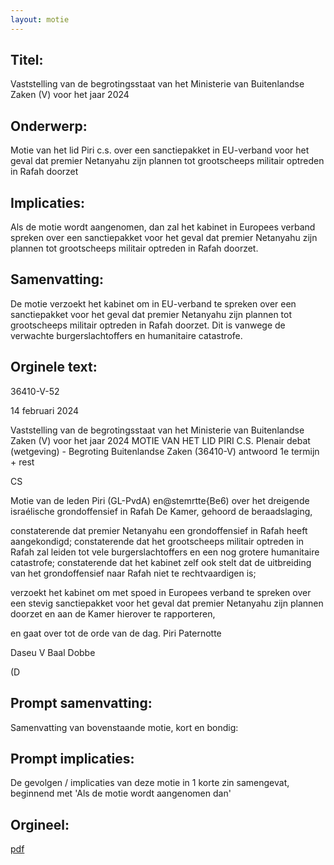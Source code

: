 ```yaml
---
layout: motie
---
```

## Titel:
Vaststelling van de begrotingsstaat van het Ministerie van Buitenlandse Zaken (V) voor het jaar 2024
## Onderwerp:
Motie van het lid Piri c.s. over een sanctiepakket in EU-verband voor het geval dat premier Netanyahu zijn plannen tot grootscheeps militair optreden in Rafah doorzet
## Implicaties:
Als de motie wordt aangenomen, dan zal het kabinet in Europees verband spreken over een sanctiepakket voor het geval dat premier Netanyahu zijn plannen tot grootscheeps militair optreden in Rafah doorzet.
## Samenvatting:
De motie verzoekt het kabinet om in EU-verband te spreken over een sanctiepakket voor het geval dat premier Netanyahu zijn plannen tot grootscheeps militair optreden in Rafah doorzet. Dit is vanwege de verwachte burgerslachtoffers en humanitaire catastrofe.
## Orginele text:


36410-V-52

14 februari 2024

Vaststelling van de begrotingsstaat van het Ministerie van Buitenlandse Zaken (V) voor het jaar 2024
MOTIE VAN HET LID PIRI C.S.
Plenair debat (wetgeving) - Begroting Buitenlandse Zaken (36410-V) antwoord 1e termijn + rest

CS

Motie van de leden Piri (GL-PvdA) en@stemrtte{Be6) over het dreigende
israélische grondoffensief in Rafah
De Kamer,
gehoord de beraadslaging,

constaterende dat premier Netanyahu een grondoffensief in Rafah heeft
aangekondigd;
constaterende dat het grootscheeps militair optreden in Rafah zal leiden tot
vele burgerslachtoffers en een nog grotere humanitaire catastrofe;
constaterende dat het kabinet zelf ook stelt dat de uitbreiding van het
grondoffensief naar Rafah niet te rechtvaardigen is;

verzoekt het kabinet om met spoed in Europees verband te spreken over een
stevig sanctiepakket voor het geval dat premier Netanyahu zijn plannen
doorzet en aan de Kamer hierover te rapporteren,

en gaat over tot de orde van de dag.
Piri
Paternotte

Daseu
V Baal
Dobbe

(D


## Prompt samenvatting:
Samenvatting van bovenstaande motie, kort en bondig:


## Prompt implicaties:
De gevolgen / implicaties van deze motie in 1 korte zin samengevat, beginnend met 'Als de motie wordt aangenomen dan' 

## Orgineel:
[pdf](https://gegevensmagazijn.tweedekamer.nl/OData/v4/2.0/Document(f05cbe36-5842-44f1-add8-13045fdef978)/resource)
